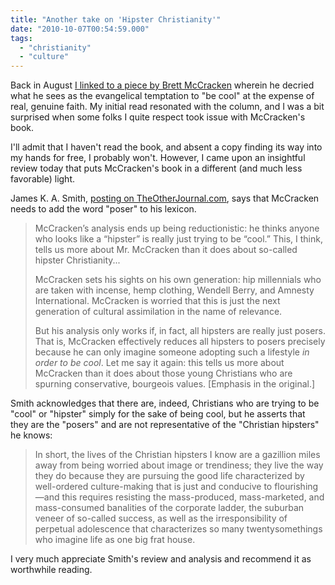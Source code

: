 ```yaml
---
title: "Another take on 'Hipster Christianity'"
date: "2010-10-07T00:54:59.000"
tags: 
  - "christianity"
  - "culture"
---
```


Back in August [I linked to a piece by Brett McCracken](http://chrishubbs.com/2010/08/14/the-perils-of-hipster-christianity/) wherein he decried what he sees as the evangelical temptation to "be cool" at the expense of real, genuine faith. My initial read resonated with the column, and I was a bit surprised when some folks I quite respect took issue with McCracken's book.

I'll admit that I haven't read the book, and absent a copy finding its way into my hands for free, I probably won't. However, I came upon an insightful review today that puts McCracken's book in a different (and much less favorable) light.

James K. A. Smith, [posting on TheOtherJournal.com](http://www.theotherjournal.com/article.php?id=1034&header=perspective), says that McCracken needs to add the word "poser" to his lexicon.

> McCracken’s analysis ends up being reductionistic: he thinks anyone who looks like a “hipster” is really just trying to be “cool.” This, I think, tells us more about Mr. McCracken than it does about so-called hipster Christianity...
> 
> McCracken sets his sights on his own generation: hip millennials who are taken with incense, hemp clothing, Wendell Berry, and Amnesty International. McCracken is worried that this is just the next generation of cultural assimilation in the name of relevance.
> 
> But his analysis only works if, in fact, all hipsters are really just posers. That is, McCracken effectively reduces all hipsters to posers precisely because he can only imagine someone adopting such a lifestyle _in order to be cool_. Let me say it again: this tells us more about McCracken than it does about those young Christians who are spurning conservative, bourgeois values. \[Emphasis in the original.\]

Smith acknowledges that there are, indeed, Christians who are trying to be "cool" or "hipster" simply for the sake of being cool, but he asserts that they are the "posers" and are not representative of the "Christian hipsters" he knows:

> In short, the lives of the Christian hipsters I know are a gazillion miles away from being worried about image or trendiness; they live the way they do because they are pursuing the good life characterized by well-ordered culture-making that is just and conducive to flourishing—and this requires resisting the mass-produced, mass-marketed, and mass-consumed banalities of the corporate ladder, the suburban veneer of so-called success, as well as the irresponsibility of perpetual adolescence that characterizes so many twentysomethings who imagine life as one big frat house.

I very much appreciate Smith's review and analysis and recommend it as worthwhile reading.
